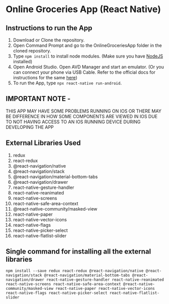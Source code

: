 # Online Groceries App (React Native)

## Instructions to run the App

1. Download or Clone the repository.
2. Open Command Prompt and go to the OnlineGroceriesApp folder in the cloned repository.
3. Type ```npm install``` to install node modules. (Make sure you have [NodeJS](https://nodejs.org/en/download/) installed)
4. Open Android Studio. Open AVD Manager and start an emulator. (Or you can connect your phone via USB Cable. Refer to the official docs for instructions for the same [here](https://reactnative.dev/docs/running-on-device))
5. To run the App, type ```npx react-native run-android```.

## IMPORTANT NOTE - 
THIS APP MAY HAVE SOME PROBLEMS RUNNING ON IOS OR THERE MAY BE DIFFERENCE IN HOW SOME COMPONENTS ARE VIEWED IN IOS DUE TO NOT HAVING ACCESS TO AN IOS RUNNING DEVICE DURING DEVELOPING THE APP

## External Libraries Used

1. redux
2. react-redux
3. @react-navigation/native
4. @react-navigation/stack
5. @react-navigation/material-bottom-tabs
6. @react-navigation/drawer
7. react-native-gesture-handler
8. react-native-reanimated
9. react-native-screens
10. react-native-safe-area-context
11. @react-native-community/masked-view
12. react-native-paper
13. react-native-vector-icons
14. react-native-flags
15. react-native-picker-select
16. react-native-flatlist-slider

## Single command for installing all the external libraries

```npm install --save redux react-redux @react-navigation/native @react-navigation/stack @react-navigation/material-bottom-tabs @react-navigation/drawer react-native-gesture-handler react-native-reanimated react-native-screens react-native-safe-area-context @react-native-community/masked-view react-native-paper react-native-vector-icons react-native-flags react-native-picker-select react-native-flatlist-slider```
